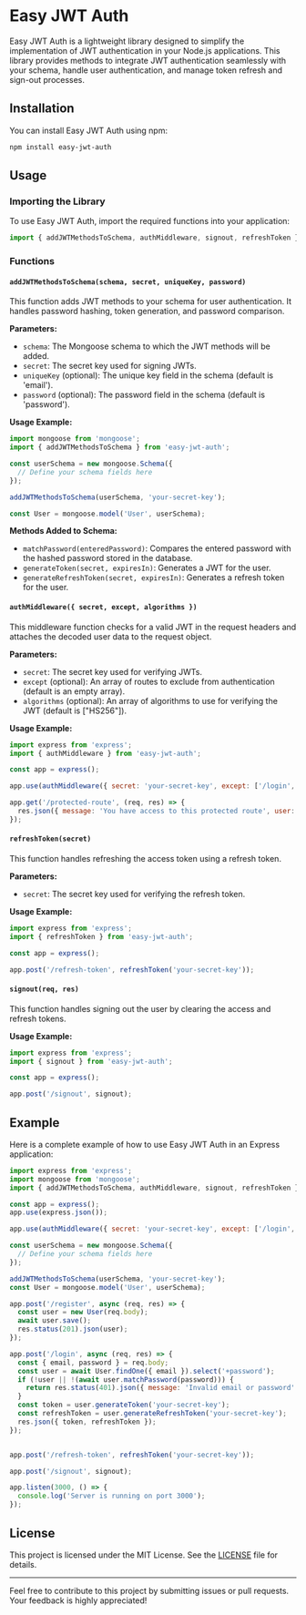 # Easy JWT Auth

Easy JWT Auth is a lightweight library designed to simplify the implementation of JWT authentication in your Node.js applications. This library provides methods to integrate JWT authentication seamlessly with your schema, handle user authentication, and manage token refresh and sign-out processes.

## Installation

You can install Easy JWT Auth using npm:

```bash
npm install easy-jwt-auth
```

## Usage

### Importing the Library

To use Easy JWT Auth, import the required functions into your application:

```javascript
import { addJWTMethodsToSchema, authMiddleware, signout, refreshToken } from 'easy-jwt-auth';
```

### Functions

#### `addJWTMethodsToSchema(schema, secret, uniqueKey, password)`

This function adds JWT methods to your schema for user authentication. It handles password hashing, token generation, and password comparison.

**Parameters:**
- `schema`: The Mongoose schema to which the JWT methods will be added.
- `secret`: The secret key used for signing JWTs.
- `uniqueKey` (optional): The unique key field in the schema (default is 'email').
- `password` (optional): The password field in the schema (default is 'password').

**Usage Example:**

```javascript
import mongoose from 'mongoose';
import { addJWTMethodsToSchema } from 'easy-jwt-auth';

const userSchema = new mongoose.Schema({
  // Define your schema fields here
});

addJWTMethodsToSchema(userSchema, 'your-secret-key');

const User = mongoose.model('User', userSchema);
```

**Methods Added to Schema:**
- `matchPassword(enteredPassword)`: Compares the entered password with the hashed password stored in the database.
- `generateToken(secret, expiresIn)`: Generates a JWT for the user.
- `generateRefreshToken(secret, expiresIn)`: Generates a refresh token for the user.

#### `authMiddleware({ secret, except, algorithms })`

This middleware function checks for a valid JWT in the request headers and attaches the decoded user data to the request object.

**Parameters:**
- `secret`: The secret key used for verifying JWTs.
- `except` (optional): An array of routes to exclude from authentication (default is an empty array).
- `algorithms` (optional): An array of algorithms to use for verifying the JWT (default is ["HS256"]).

**Usage Example:**

```javascript
import express from 'express';
import { authMiddleware } from 'easy-jwt-auth';

const app = express();

app.use(authMiddleware({ secret: 'your-secret-key', except: ['/login', '/register'] }));

app.get('/protected-route', (req, res) => {
  res.json({ message: 'You have access to this protected route', user: req.user });
});
```

#### `refreshToken(secret)`

This function handles refreshing the access token using a refresh token.

**Parameters:**
- `secret`: The secret key used for verifying the refresh token.

**Usage Example:**

```javascript
import express from 'express';
import { refreshToken } from 'easy-jwt-auth';

const app = express();

app.post('/refresh-token', refreshToken('your-secret-key'));
```

#### `signout(req, res)`

This function handles signing out the user by clearing the access and refresh tokens.

**Usage Example:**

```javascript
import express from 'express';
import { signout } from 'easy-jwt-auth';

const app = express();

app.post('/signout', signout);
```

## Example

Here is a complete example of how to use Easy JWT Auth in an Express application:

```javascript
import express from 'express';
import mongoose from 'mongoose';
import { addJWTMethodsToSchema, authMiddleware, signout, refreshToken } from 'easy-jwt-auth';

const app = express();
app.use(express.json());

app.use(authMiddleware({ secret: 'your-secret-key', except: ['/login', '/register'] }));

const userSchema = new mongoose.Schema({
  // Define your schema fields here
});

addJWTMethodsToSchema(userSchema, 'your-secret-key');
const User = mongoose.model('User', userSchema);

app.post('/register', async (req, res) => {
  const user = new User(req.body);
  await user.save();
  res.status(201).json(user);
});

app.post('/login', async (req, res) => {
  const { email, password } = req.body;
  const user = await User.findOne({ email }).select('+password');
  if (!user || !(await user.matchPassword(password))) {
    return res.status(401).json({ message: 'Invalid email or password' });
  }
  const token = user.generateToken('your-secret-key');
  const refreshToken = user.generateRefreshToken('your-secret-key');
  res.json({ token, refreshToken });
});


app.post('/refresh-token', refreshToken('your-secret-key'));

app.post('/signout', signout);

app.listen(3000, () => {
  console.log('Server is running on port 3000');
});
```

## License

This project is licensed under the MIT License. See the [LICENSE](LICENSE) file for details.

---

Feel free to contribute to this project by submitting issues or pull requests. Your feedback is highly appreciated!